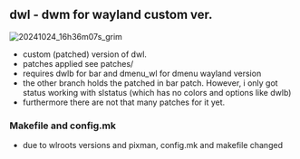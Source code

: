 ## dwl - dwm for wayland custom ver.

![20241024_16h36m07s_grim](https://github.com/user-attachments/assets/32700f17-268a-414d-909d-f9944453acda)


- custom (patched) version of dwl. 
- patches applied see patches/
- requires dwlb for bar and dmenu_wl for dmenu wayland version
- the other branch holds the patched in bar patch. However, i only got status working with slstatus (which has no colors and options like dwlb)
- furthermore there are not that many patches for it yet. 

### Makefile and config.mk 

- due to wlroots versions and pixman, config.mk and makefile changed

